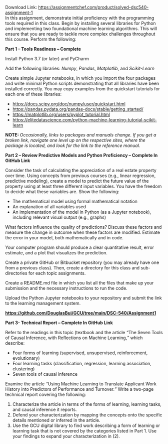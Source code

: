 Download Link: https://assignmentchef.com/product/solved-dsc540-assignment-1
<br>
In this assignment, demonstrate initial proficiency with the programming tools required in this class. Begin by installing several libraries for Python and implementing two foundational machine learning algorithms. This will ensure that you are ready to tackle more complex challenges throughout this course. Perform the following:

<strong>Part 1 – Tools Readiness – Complete</strong>

Install Python 3.7 (or later) and PyCharm

Add the following libraries: <em>Numpy</em>, <em>Pandas</em>, <em>Matplotlib</em>, and <em>Scikit-Learn</em>

Create simple Jupyter notebooks, in which you import the four packages and write minimal Python scripts demonstrating that all libraries have been installed correctly. You may copy examples from the quickstart tutorials for each one of these libraries:

<ul>

 <li><a href="https://docs.scipy.org/doc/numpy/user/quickstart.html">https://docs.scipy.org/doc/numpy/user/quickstart.html</a></li>

 <li><a href="https://pandas.pydata.org/pandas-docs/stable/getting_started/">https://pandas.pydata.org/pandas-docs/stable/getting_started/</a></li>

 <li><a href="https://matplotlib.org/users/pyplot_tutorial.html">https://matplotlib.org/users/pyplot_tutorial.html</a></li>

 <li><a href="https://elitedatascience.com/python-machine-learning-tutorial-scikit-learn">https://elitedatascience.com/python-machine-learning-tutorial-scikit-learn</a></li>

</ul>

<strong>NOTE: </strong><em>Occasionally, links to packages and manuals change. If you get a broken link, navigate one level up on the respective sites, where the package is located, and look for the link to the reference manual.</em>

<strong>Part 2 – Review Predictive Models and Python Proficiency – Complete In GitHub Link</strong>

Consider the task of calculating the appreciation of a real estate property over time. Using concepts from previous courses (e.g., linear regression, predictive modeling), create a model to predict the future value of the property using at least three different input variables. You have the freedom to decide what these variables are. Show the following:

<ul>

 <li>The mathematical model using formal mathematical notation</li>

 <li>An explanation of all variables used</li>

 <li>An implementation of the model in Python (as a Jupyter notebook), including relevant visual output (e.g., graphs)</li>

</ul>

What factors influence the quality of predictions? Discuss these factors and measure the change in outcome when these factors are modified. Estimate the error in your model, both mathematically and in code.

Your computer program should produce a clear quantitative result, error estimate, and a plot that visualizes the prediction.

Create a private GitHub or Bitbucket repository (you may already have one from a previous class). Then, create a directory for this class and sub-directories for each topic assignments.

Create a README.md file in which you list all the files that make up your submission and the necessary instructions to run the code.

Upload the Python Jupyter notebooks to your repository and submit the link to the learning management system.

<a href="https://github.com/DouglasBui/GCU/tree/main/DSC-540/Assignment1"><strong>https://github.com/DouglasBui/GCU/tree/main/DSC-540/Assignment1</strong></a>

<strong>Part 3- Technical Report – Complete In GitHub Link</strong>

Refer to the readings in this topic (textbook and the article <em>“</em>The Seven Tools of Causal Inference, with Reflections on Machine Learning,<em>”</em> which describe:

<ul>

 <li>Four forms of learning (supervised, unsupervised, reinforcement, evolutionary)</li>

 <li>Four learning tasks (classification, regression, learning association, clustering)</li>

 <li>Seven tools of causal inference</li>

</ul>

Examine the article <em>“</em>Using Machine Learning to Translate Applicant Work History into Predictors of Performance and Turnover.<em>”</em> Write a two-page technical report covering the following:

<ol>

 <li>Characterize the article in terms of the forms of learning, learning tasks, and causal inference it reports.</li>

 <li>Defend your characterization by mapping the concepts onto the specific details mentioned or inferred in the article.</li>

 <li>Use the GCU digital library to find work describing a form of learning or learning task that is not covered by the categories listed in Part 1. Use your findings to expand your characterization in (2).</li>

</ol>


